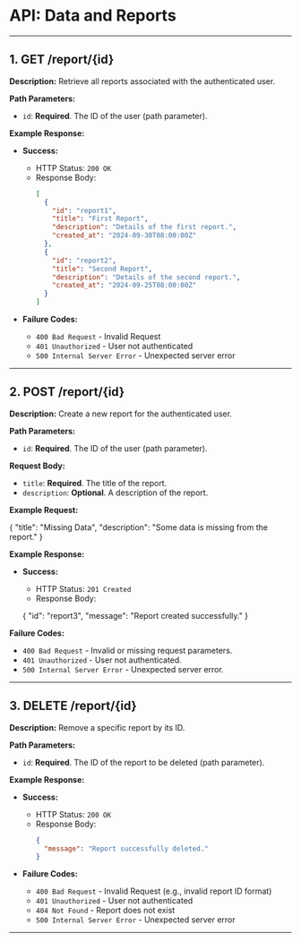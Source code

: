 # API: Data and Reports

---

## 1. GET /report/{id}

**Description:** Retrieve all reports associated with the authenticated user.

**Path Parameters:**

- `id`: **Required**. The ID of the user (path parameter).

**Example Response:**

- **Success:**
  - HTTP Status: `200 OK`
  - Response Body:
    ```json
    [
      {
        "id": "report1",
        "title": "First Report",
        "description": "Details of the first report.",
        "created_at": "2024-09-30T08:00:00Z"
      },
      {
        "id": "report2",
        "title": "Second Report",
        "description": "Details of the second report.",
        "created_at": "2024-09-25T08:00:00Z"
      }
    ]
    ```

- **Failure Codes:**
  - `400 Bad Request` - Invalid Request
  - `401 Unauthorized` - User not authenticated
  - `500 Internal Server Error` - Unexpected server error

---
## 2. POST /report/{id}

**Description:** Create a new report for the authenticated user.

**Path Parameters:**

- `id`: **Required**. The ID of the user (path parameter).

**Request Body:**

- `title`: **Required**. The title of the report.
- `description`: **Optional**. A description of the report.

**Example Request:**

{
  "title": "Missing Data",
  "description": "Some data is missing from the report."
}

**Example Response:**

- **Success:**
  - HTTP Status: `201 Created`
  - Response Body:
  
  {
    "id": "report3",
    "message": "Report created successfully."
  }

**Failure Codes:**

- `400 Bad Request` - Invalid or missing request parameters.
- `401 Unauthorized` - User not authenticated.
- `500 Internal Server Error` - Unexpected server error.

---

## 3. DELETE /report/{id}

**Description:** Remove a specific report by its ID.

**Path Parameters:**

- `id`: **Required**. The ID of the report to be deleted (path parameter).

**Example Response:**

- **Success:**
  - HTTP Status: `200 OK`
  - Response Body:
    ```json
    {
      "message": "Report successfully deleted."
    }
    ```

- **Failure Codes:**
  - `400 Bad Request` - Invalid Request (e.g., invalid report ID format)
  - `401 Unauthorized` - User not authenticated
  - `404 Not Found` - Report does not exist
  - `500 Internal Server Error` - Unexpected server error

---